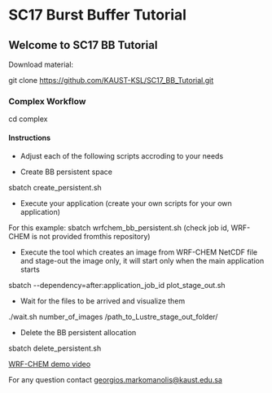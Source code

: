 # SC17 Burst Buffer Tutorial

## Welcome to SC17 BB Tutorial

Download material:

git clone https://github.com/KAUST-KSL/SC17_BB_Tutorial.git


### Complex Workflow

cd complex

#### Instructions

* Adjust each of the following scripts accroding to your needs

* Create BB persistent space

sbatch create_persistent.sh

* Execute your application (create your own scripts for your own application)

For this example: sbatch wrfchem_bb_persistent.sh   (check job id, WRF-CHEM is not provided fromthis repository)

* Execute the tool which creates an image from WRF-CHEM NetCDF file and stage-out the image only, it will start only when the main application starts
 
 sbatch --dependency=after:application_job_id plot_stage_out.sh
 
 * Wait for the files to be arrived and visualize them
 
 ./wait.sh number_of_images /path_to_Lustre_stage_out_folder/
 
 * Delete the BB persistent allocation
 
 sbatch delete_persistent.sh
 
 [WRF-CHEM demo video](https://www.youtube.com/watch?v=C2g9SCX5fBo)

For any question contact georgios.markomanolis@kaust.edu.sa
